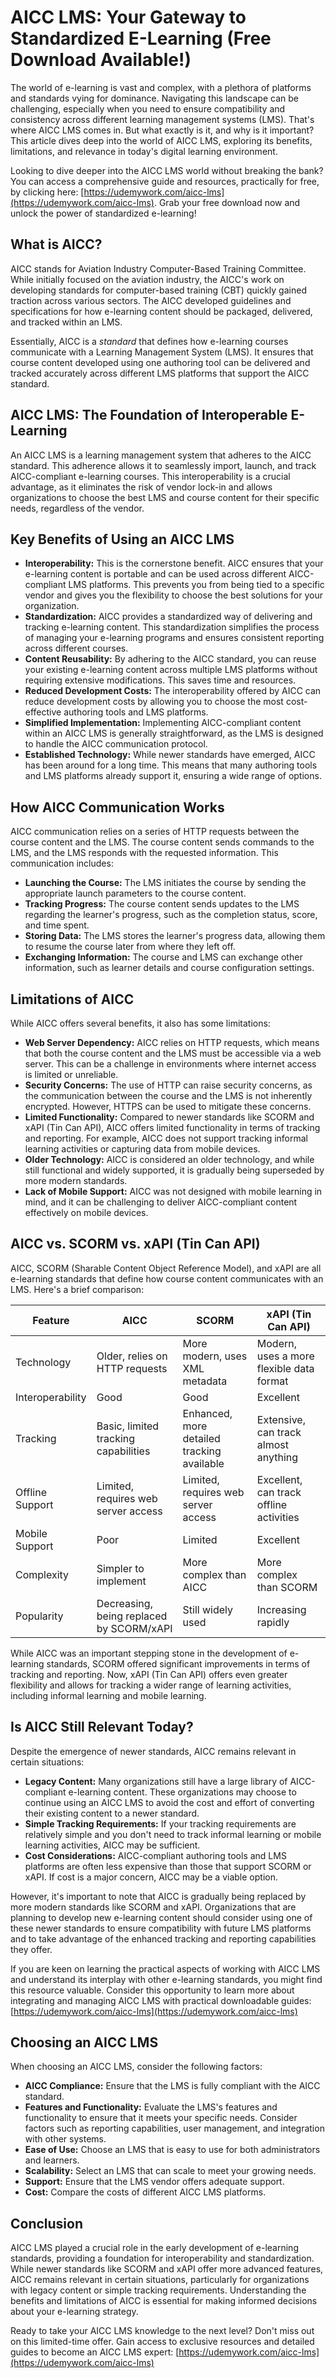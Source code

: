 # AICC LMS: Your Gateway to Standardized E-Learning (Free Download Available!)

The world of e-learning is vast and complex, with a plethora of platforms and standards vying for dominance. Navigating this landscape can be challenging, especially when you need to ensure compatibility and consistency across different learning management systems (LMS). That's where AICC LMS comes in. But what exactly is it, and why is it important? This article dives deep into the world of AICC LMS, exploring its benefits, limitations, and relevance in today's digital learning environment.

Looking to dive deeper into the AICC LMS world without breaking the bank? You can access a comprehensive guide and resources, practically for free, by clicking here: [https://udemywork.com/aicc-lms](https://udemywork.com/aicc-lms). Grab your free download now and unlock the power of standardized e-learning!

## What is AICC?

AICC stands for Aviation Industry Computer-Based Training Committee. While initially focused on the aviation industry, the AICC's work on developing standards for computer-based training (CBT) quickly gained traction across various sectors. The AICC developed guidelines and specifications for how e-learning content should be packaged, delivered, and tracked within an LMS.

Essentially, AICC is a *standard* that defines how e-learning courses communicate with a Learning Management System (LMS). It ensures that course content developed using one authoring tool can be delivered and tracked accurately across different LMS platforms that support the AICC standard.

## AICC LMS: The Foundation of Interoperable E-Learning

An AICC LMS is a learning management system that adheres to the AICC standard. This adherence allows it to seamlessly import, launch, and track AICC-compliant e-learning courses. This interoperability is a crucial advantage, as it eliminates the risk of vendor lock-in and allows organizations to choose the best LMS and course content for their specific needs, regardless of the vendor.

## Key Benefits of Using an AICC LMS

*   **Interoperability:** This is the cornerstone benefit. AICC ensures that your e-learning content is portable and can be used across different AICC-compliant LMS platforms. This prevents you from being tied to a specific vendor and gives you the flexibility to choose the best solutions for your organization.
*   **Standardization:** AICC provides a standardized way of delivering and tracking e-learning content. This standardization simplifies the process of managing your e-learning programs and ensures consistent reporting across different courses.
*   **Content Reusability:** By adhering to the AICC standard, you can reuse your existing e-learning content across multiple LMS platforms without requiring extensive modifications. This saves time and resources.
*   **Reduced Development Costs:** The interoperability offered by AICC can reduce development costs by allowing you to choose the most cost-effective authoring tools and LMS platforms.
*   **Simplified Implementation:** Implementing AICC-compliant content within an AICC LMS is generally straightforward, as the LMS is designed to handle the AICC communication protocol.
*   **Established Technology:** While newer standards have emerged, AICC has been around for a long time. This means that many authoring tools and LMS platforms already support it, ensuring a wide range of options.

## How AICC Communication Works

AICC communication relies on a series of HTTP requests between the course content and the LMS. The course content sends commands to the LMS, and the LMS responds with the requested information. This communication includes:

*   **Launching the Course:** The LMS initiates the course by sending the appropriate launch parameters to the course content.
*   **Tracking Progress:** The course content sends updates to the LMS regarding the learner's progress, such as the completion status, score, and time spent.
*   **Storing Data:** The LMS stores the learner's progress data, allowing them to resume the course later from where they left off.
*   **Exchanging Information:** The course and LMS can exchange other information, such as learner details and course configuration settings.

## Limitations of AICC

While AICC offers several benefits, it also has some limitations:

*   **Web Server Dependency:** AICC relies on HTTP requests, which means that both the course content and the LMS must be accessible via a web server. This can be a challenge in environments where internet access is limited or unreliable.
*   **Security Concerns:** The use of HTTP can raise security concerns, as the communication between the course and the LMS is not inherently encrypted. However, HTTPS can be used to mitigate these concerns.
*   **Limited Functionality:** Compared to newer standards like SCORM and xAPI (Tin Can API), AICC offers limited functionality in terms of tracking and reporting. For example, AICC does not support tracking informal learning activities or capturing data from mobile devices.
*   **Older Technology:** AICC is considered an older technology, and while still functional and widely supported, it is gradually being superseded by more modern standards.
*   **Lack of Mobile Support:** AICC was not designed with mobile learning in mind, and it can be challenging to deliver AICC-compliant content effectively on mobile devices.

## AICC vs. SCORM vs. xAPI (Tin Can API)

AICC, SCORM (Sharable Content Object Reference Model), and xAPI are all e-learning standards that define how course content communicates with an LMS. Here's a brief comparison:

| Feature        | AICC                                   | SCORM                                      | xAPI (Tin Can API)                       |
|----------------|-----------------------------------------|---------------------------------------------|--------------------------------------------|
| Technology    | Older, relies on HTTP requests        | More modern, uses XML metadata            | Modern, uses a more flexible data format |
| Interoperability | Good                                    | Good                                        | Excellent                                  |
| Tracking        | Basic, limited tracking capabilities      | Enhanced, more detailed tracking available | Extensive, can track almost anything      |
| Offline Support | Limited, requires web server access        | Limited, requires web server access         | Excellent, can track offline activities    |
| Mobile Support  | Poor                                    | Limited                                     | Excellent                                  |
| Complexity      | Simpler to implement                    | More complex than AICC                     | More complex than SCORM                    |
| Popularity     | Decreasing, being replaced by SCORM/xAPI | Still widely used                         | Increasing rapidly                         |

While AICC was an important stepping stone in the development of e-learning standards, SCORM offered significant improvements in terms of tracking and reporting. Now, xAPI (Tin Can API) offers even greater flexibility and allows for tracking a wider range of learning activities, including informal learning and mobile learning.

## Is AICC Still Relevant Today?

Despite the emergence of newer standards, AICC remains relevant in certain situations:

*   **Legacy Content:** Many organizations still have a large library of AICC-compliant e-learning content. These organizations may choose to continue using an AICC LMS to avoid the cost and effort of converting their existing content to a newer standard.
*   **Simple Tracking Requirements:** If your tracking requirements are relatively simple and you don't need to track informal learning or mobile learning activities, AICC may be sufficient.
*   **Cost Considerations:** AICC-compliant authoring tools and LMS platforms are often less expensive than those that support SCORM or xAPI. If cost is a major concern, AICC may be a viable option.

However, it's important to note that AICC is gradually being replaced by more modern standards like SCORM and xAPI. Organizations that are planning to develop new e-learning content should consider using one of these newer standards to ensure compatibility with future LMS platforms and to take advantage of the enhanced tracking and reporting capabilities they offer.

If you are keen on learning the practical aspects of working with AICC LMS and understand its interplay with other e-learning standards, you might find this resource valuable. Consider this opportunity to learn more about integrating and managing AICC LMS with practical downloadable guides: [https://udemywork.com/aicc-lms](https://udemywork.com/aicc-lms)

## Choosing an AICC LMS

When choosing an AICC LMS, consider the following factors:

*   **AICC Compliance:** Ensure that the LMS is fully compliant with the AICC standard.
*   **Features and Functionality:** Evaluate the LMS's features and functionality to ensure that it meets your specific needs. Consider factors such as reporting capabilities, user management, and integration with other systems.
*   **Ease of Use:** Choose an LMS that is easy to use for both administrators and learners.
*   **Scalability:** Select an LMS that can scale to meet your growing needs.
*   **Support:** Ensure that the LMS vendor offers adequate support.
*   **Cost:** Compare the costs of different AICC LMS platforms.

## Conclusion

AICC LMS played a crucial role in the early development of e-learning standards, providing a foundation for interoperability and standardization. While newer standards like SCORM and xAPI offer more advanced features, AICC remains relevant in certain situations, particularly for organizations with legacy content or simple tracking requirements. Understanding the benefits and limitations of AICC is essential for making informed decisions about your e-learning strategy.

Ready to take your AICC LMS knowledge to the next level? Don't miss out on this limited-time offer. Gain access to exclusive resources and detailed guides to become an AICC LMS expert: [https://udemywork.com/aicc-lms](https://udemywork.com/aicc-lms)
